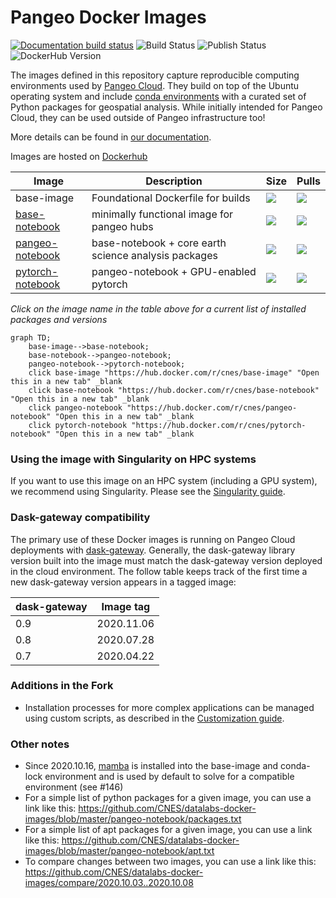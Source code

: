# Pangeo Docker Images

[![Documentation build status](https://img.shields.io/readthedocs/datalabs-docker-images?logo=read-the-docs)](https://datalabs-docker-images.readthedocs.io/en/latest/)
![Build Status](https://github.com/cnes/datalabs-docker-images/workflows/Build/badge.svg)
![Publish Status](https://github.com/cnes/datalabs-docker-images/workflows/Publish/badge.svg)
![DockerHub Version](https://img.shields.io/docker/v/cnes/base-image?sort=date)

The images defined in this repository capture reproducible computing environments used by [Pangeo Cloud](https://pangeo.io/cloud.html). They build on top of the Ubuntu operating system and include [conda environments](https://conda.io/projects/conda) with a curated set of Python packages for geospatial analysis. While initially intended for Pangeo Cloud, they can be used outside of Pangeo infrastructure too!

More details can be found in [our documentation](https://datalabs-docker-images.readthedocs.io/en/latest/).

Images are hosted on [Dockerhub](https://hub.docker.com/u/cnes)

| Image           | Description                                   |  Size | Pulls |
|-----------------|-----------------------------------------------|--------------|-------------|
| base-image      | Foundational Dockerfile for builds            | ![](https://img.shields.io/docker/image-size/cnes/base-image?sort=date) | ![](https://img.shields.io/docker/pulls/cnes/base-image?sort=date)
| [base-notebook](base-notebook/packages.txt) | minimally functional image for pangeo hubs | ![](https://img.shields.io/docker/image-size/cnes/base-notebook?sort=date) | ![](https://img.shields.io/docker/pulls/cnes/base-notebook?sort=date)
| [pangeo-notebook](pangeo-notebook/packages.txt) | base-notebook + core earth science analysis packages | ![](https://img.shields.io/docker/image-size/cnes/pangeo-notebook?sort=date) | ![](https://img.shields.io/docker/pulls/cnes/pangeo-notebook?sort=date)
| [pytorch-notebook](pytorch-notebook/packages.txt) | pangeo-notebook + GPU-enabled pytorch | ![](https://img.shields.io/docker/image-size/cnes/pytorch-notebook?sort=date) | ![](https://img.shields.io/docker/pulls/cnes/pytorch-notebook?sort=date)


*Click on the image name in the table above for a current list of installed packages and versions*

```mermaid
graph TD;
    base-image-->base-notebook;
    base-notebook-->pangeo-notebook;
    pangeo-notebook-->pytorch-notebook;
    click base-image "https://hub.docker.com/r/cnes/base-image" "Open this in a new tab" _blank
    click base-notebook "https://hub.docker.com/r/cnes/base-notebook" "Open this in a new tab" _blank
    click pangeo-notebook "https://hub.docker.com/r/cnes/pangeo-notebook" "Open this in a new tab" _blank
    click pytorch-notebook "https://hub.docker.com/r/cnes/pytorch-notebook" "Open this in a new tab" _blank
```

### Using the image with Singularity on HPC systems

If you want to use this image on an HPC system (including a GPU system), we recommend using Singularity. Please see the [Singularity guide](Sing+GPU.md).


### Dask-gateway compatibility

The primary use of these Docker images is running on Pangeo Cloud deployments with [dask-gateway](https://github.com/dask/dask-gateway). Generally, the dask-gateway library version built into the image must match the dask-gateway version deployed in the cloud environment. The follow table keeps track of the first time a new dask-gateway version appears in a tagged image:

| dask-gateway |  Image tag  |
|--------------|-------------|
| 0.9          | 2020.11.06  |
| 0.8          | 2020.07.28  |
| 0.7          | 2020.04.22  |

### Additions in the Fork

* Installation processes for more complex applications can be managed using custom scripts, as described in the [Customization guide](docs/howto/custom-image.md). 

### Other notes

* Since 2020.10.16, [mamba](https://github.com/mamba-org/mamba) is installed into the base-image and conda-lock environment and is used by default to solve for a compatible environment (see #146)
* For a simple list of python packages for a given image, you can use a link like this: https://github.com/CNES/datalabs-docker-images/blob/master/pangeo-notebook/packages.txt
* For a simple list of apt packages for a given image, you can use a link like this: https://github.com/CNES/datalabs-docker-images/blob/master/pangeo-notebook/apt.txt
* To compare changes between two images, you can use a link like this: https://github.com/CNES/datalabs-docker-images/compare/2020.10.03..2020.10.08

